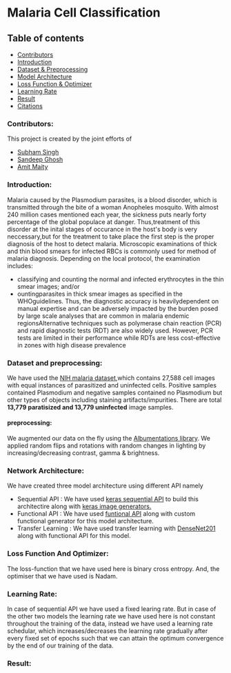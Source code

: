 # Malaria Cell Classification
 ## Table of contents
* [Contributors](#Contributors)
* [Introduction](#Introduction)
* [Dataset & Preprocessing](#Dataset-And-Preprocessing)
* [Model Architecture](#Network-Architecture)
* [Loss Function & Optimizer](#Loss-Function-And-Optimizer)
* [Learning Rate](#Learning-Rate)
* [Result](#Result)
* [Citations](#Citations)

### Contributors:
This project is created by the joint efforts of
* [Subham Singh](https://github.com/Subham2901)
* [Sandeep Ghosh](https://github.com/Sandeep2017)
* [Amit Maity](https://github.com/Neel1097)

### Introduction:
Malaria caused by the Plasmodium parasites,
is a blood disorder, which is transmitted through the bite of a woman Anopheles mosquito. With almost 240 million cases mentioned each year, the sickness puts nearly forty percentage of the global populace at danger.  Thus,treatment of this disorder at the inital stages of occurance in the host's body is very neccessary,but for the treatment to take place the first step is the proper diagnosis of the host to detect malaria. Microscopic examinations of thick and thin blood smears for infected RBCs is commonly used for method of malaria diagnosis. Depending on the local protocol, the examination includes: 
* classifying and counting the normal and infected erythrocytes in the thin smear images; and/or 
* ountingparasites in thick smear images as specified in the WHOguidelines. Thus, the diagnostic accuracy is heavilydependent on manual expertise and can be adversely impacted by the burden posed by large scale analyses that are common in malaria endemic regionsAlternative techniques such as polymerase chain reaction (PCR) and rapid diagnostic tests (RDT) are also widely used. However,
PCR tests are limited in their performance while RDTs are less cost-effective in zones with high disease prevalence 
### Dataset and preprocessing:
We have used the [NIH malaria dataset](https://lhncbc.nlm.nih.gov/publication/pub9932),which contains 27,588 cell images with equal instances of parasitized and uninfected cells. Positive samples contained Plasmodium and negative samples contained no Plasmodium but other types of objects including staining artifacts/impurities. There are total __13,779 paratisized and 13,779 uninfected__ image samples.
#### preprocessing:
We augmented our data on the fly using the [Albumentations library](https://albumentations.ai/). We applied random flips and rotations with random changes in lighting by increasing/decreasing contrast, gamma & brightness. 
### Network Architecture:
We have created three model architecture using different API namely
* Sequential API : We have used [keras sequential API](https://keras.io/guides/sequential_model/) to build this architectire along with [keras image generators.](https://keras.io/api/preprocessing/image/)
* Functional API : We have used [funtional API](https://keras.io/guides/functional_api/) along with custom functional generator for this model architecture.
* Transfer Learning : We have used transfer learning with [DenseNet201](https://keras.io/api/applications/densenet/) along with functional API for this model.
### Loss Function And Optimizer:
The loss-function that we have used here is binary cross entropy. And, the optimiser that we have used is Nadam.  
### Learning Rate:
In case of sequential API we have used a fixed learing rate.
But in case of the other two models the learning rate we have used here is not constant throughout the training of the data, instead we have used a learning rate schedular, which increases/decreases the learning rate gradually after every fixed set of epochs such that  we can attain the optimum convergence by the end of our training of the data.

### Result:

